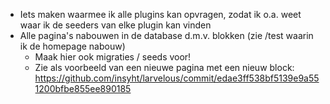 - Iets maken waarmee ik alle plugins kan opvragen, zodat ik o.a. weet waar ik de seeders van elke plugin kan vinden
- Alle pagina's nabouwen in de database d.m.v. blokken (zie /test waarin ik de homepage nabouw)
  - Maak hier ook migraties / seeds voor!
  - Zie als voorbeeld van een nieuwe pagina met een nieuw block: https://github.com/insyht/larvelous/commit/edae3ff538bf5139e9a551200bfbe855ee890185
